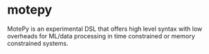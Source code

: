 # motepy
MotePy is an experimental DSL that offers high level syntax with low overheads for ML/data processing in time constrained or memory constrained systems.

